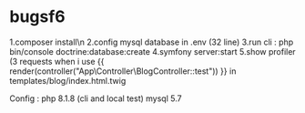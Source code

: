 # bugsf6

1.composer install\n
2.config mysql database in .env (32 line)
3.run cli : php bin/console doctrine:database:create
4.symfony server:start
5.show profiler (3 requests when i use {{ render(controller("App\\Controller\\BlogController::test")) }} in templates/blog/index.html.twig

Config : php 8.1.8 (cli and local test)  mysql 5.7
